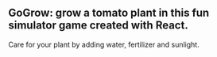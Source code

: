 ## GoGrow: grow a tomato plant in this fun simulator game created with React. 
 Care for your plant by adding water, fertilizer and sunlight.
